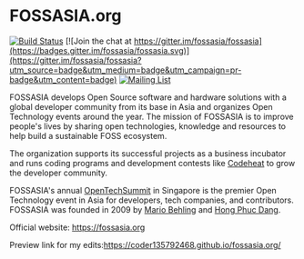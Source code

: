 # FOSSASIA.org

[![Build Status](https://travis-ci.org/fossasia/fossasia.org.svg?branch=gh-pages)](https://travis-ci.org/fossasia/fossasia.org) [![Join the chat at https://gitter.im/fossasia/fossasia](https://badges.gitter.im/fossasia/fossasia.svg)](https://gitter.im/fossasia/fossasia?utm_source=badge&utm_medium=badge&utm_campaign=pr-badge&utm_content=badge)
[![Mailing List](https://img.shields.io/badge/Mailing%20List-FOSSASIA-blue.svg)](mailto:fossasia@googlegroups.com)

FOSSASIA develops Open Source software and hardware solutions with a global developer community from its base in Asia and organizes Open Technology events around the year. The mission of FOSSASIA is to improve people's lives by sharing open technologies, knowledge and resources to help build a sustainable FOSS ecosystem. 

The organization supports its successful projects as a business incubator and runs coding programs and development contests like [Codeheat](https://codeheat.org) to grow the developer community. 

FOSSASIA's annual [OpenTechSummit](https://2019.fossasia.org) in Singapore is the premier Open Technology event in Asia for developers, tech companies, and contributors. FOSSASIA was founded in 2009 by [Mario Behling](https://twitter.com/mariobehling) and [Hong Phuc Dang](https://twitter.com/hpdang).

Official website: https://fossasia.org

Preview link for my edits:https://coder135792468.github.io/fossasia.org/
